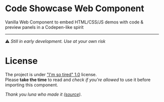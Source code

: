 # Code Showcase Web Component
Vanilla Web Component to embed HTML/CSS/JS demos with code &amp; preview panels in a Codepen-like spirit

---

⚠️ *Still in early development. Use at your own risk*

# License

The project is under ["I'm so tired" 1.0](LICENSE) license. \
Please **take the time** to read and *check if you're allowed* to use it before importing this component.

*Thank you luna who made it ([source](https://olmewe.com/notepad/istsl/)).*
